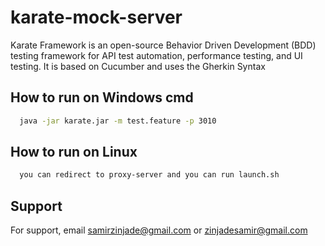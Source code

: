 # karate-mock-server
Karate Framework is an open-source Behavior Driven Development (BDD) testing framework for API test automation, performance testing, and UI testing. It is based on Cucumber and uses the Gherkin Syntax

## How to run on Windows cmd
```bash
  java -jar karate.jar -m test.feature -p 3010
```
## How to run on Linux

```bash
  you can redirect to proxy-server and you can run launch.sh
```
## Support

For support, email samirzinjade@gmail.com or zinjadesamir@gmail.com